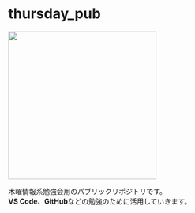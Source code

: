 # thursday_pub
<img width="300" src="https://github.com/Tamitsa/thursday_pub/assets/166803672/d061e21e-5cce-43d2-883c-f1bf63f726d1">


木曜情報系勉強会用のパブリックリポジトリです。  
**VS Code**、**GitHub**などの勉強のために活用していきます。
